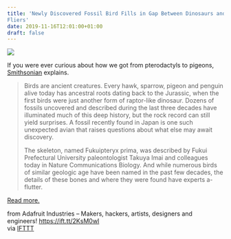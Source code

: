 ```yaml
---
title: 'Newly Discovered Fossil Bird Fills in Gap Between Dinosaurs and Modern
Fliers'
date: 2019-11-16T12:01:00+01:00
draft: false
---
```


[![](https://cdn-blog.adafruit.com/uploads/2019/11/life-restoration-of-fukuipteryx-prima-600x450.jpg)](https://www.smithsonianmag.com/science-nature/newly-discovered-fossil-bird-fills-gap-between-dinosaurs-and-modern-fliers-180973551/)

If you were ever curious about how we got from pterodactyls to pigeons, [Smithsonian](https://www.smithsonianmag.com/science-nature/newly-discovered-fossil-bird-fills-gap-between-dinosaurs-and-modern-fliers-180973551/) explains.

> Birds are ancient creatures. Every hawk, sparrow, pigeon and penguin alive today has ancestral roots dating back to the Jurassic, when the first birds were just another form of raptor-like dinosaur. Dozens of fossils uncovered and described during the last three decades have illuminated much of this deep history, but the rock record can still yield surprises. A fossil recently found in Japan is one such unexpected avian that raises questions about what else may await discovery.
> 
> The skeleton, named Fukuipteryx prima, was described by Fukui Prefectural University paleontologist Takuya Imai and colleagues today in Nature Communications Biology. And while numerous birds of similar geologic age have been named in the past few decades, the details of these bones and where they were found have experts a-flutter.

[Read more.](https://www.smithsonianmag.com/science-nature/newly-discovered-fossil-bird-fills-gap-between-dinosaurs-and-modern-fliers-180973551/)

  
  
from Adafruit Industries – Makers, hackers, artists, designers and engineers! https://ift.tt/2KsM0wI  
via [IFTTT](https://ifttt.com/?ref=da&site=blogger)